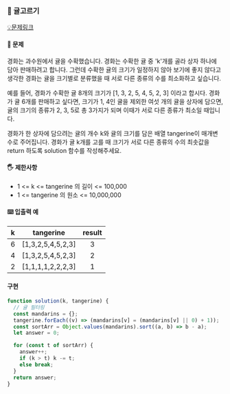### 🤔 귤고르기

[💡문제링크](https://school.programmers.co.kr/learn/courses/30/lessons/138476)

#### 🙏 문제

경화는 과수원에서 귤을 수확했습니다. 경화는 수확한 귤 중 'k'개를 골라 상자 하나에 담아 판매하려고 합니다. 그런데 수확한 귤의 크기가 일정하지 않아 보기에 좋지 않다고 생각한 경화는 귤을 크기별로 분류했을 때 서로 다른 종류의 수를 최소화하고 싶습니다.

예를 들어, 경화가 수확한 귤 8개의 크기가 [1, 3, 2, 5, 4, 5, 2, 3] 이라고 합시다. 경화가 귤 6개를 판매하고 싶다면, 크기가 1, 4인 귤을 제외한 여섯 개의 귤을 상자에 담으면, 귤의 크기의 종류가 2, 3, 5로 총 3가지가 되며 이때가 서로 다른 종류가 최소일 때입니다.

경화가 한 상자에 담으려는 귤의 개수 k와 귤의 크기를 담은 배열 tangerine이 매개변수로 주어집니다. 경화가 귤 k개를 고를 때 크기가 서로 다른 종류의 수의 최솟값을 return 하도록 solution 함수를 작성해주세요.

#### 🖐️ 제한사항

- 1 <= k <= tangerine 의 길이 <= 100,000
- 1 <= tangerine 의 원소 <= 10,000,000

#### ⌨️ 입출력 예

|  k  |     tangerine     | result |
| :-: | :---------------: | :----: |
|  6  | [1,3,2,5,4,5,2,3] |   3    |
|  4  | [1,3,2,5,4,5,2,3] |   2    |
|  2  | [1,1,1,1,2,2,2,3] |   1    |

#### 구현

```javascript
function solution(k, tangerine) {
  // 귤 필터링
  const mandarins = {};
  tangerine.forEach((v) => (mandarins[v] = (mandarins[v] || 0) + 1));
  const sortArr = Object.values(mandarins).sort((a, b) => b - a);
  let answer = 0;

  for (const t of sortArr) {
    answer++;
    if (k > t) k -= t;
    else break;
  }
  return answer;
}
```

